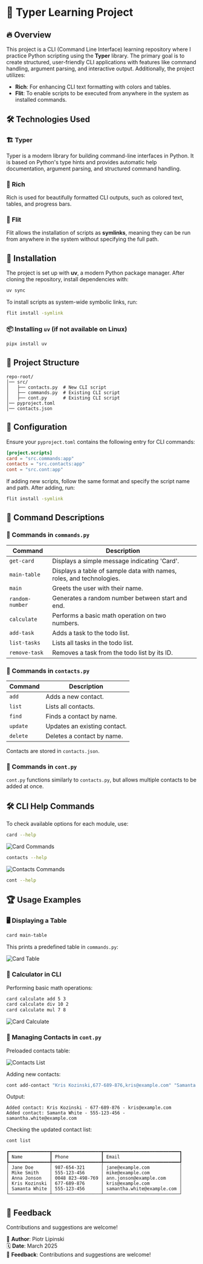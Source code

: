 # 📌 Typer Learning Project

## 🔥 Overview

This project is a CLI (Command Line Interface) learning repository where I practice Python scripting using the **Typer** library. The primary goal is to create structured, user-friendly CLI applications with features like command handling, argument parsing, and interactive output. Additionally, the project utilizes:

- **Rich**: For enhancing CLI text formatting with colors and tables.
- **Flit**: To enable scripts to be executed from anywhere in the system as installed commands.

## 🛠 Technologies Used

### 🏗 Typer
Typer is a modern library for building command-line interfaces in Python. It is based on Python's type hints and provides automatic help documentation, argument parsing, and structured command handling.

### 🎨 Rich
Rich is used for beautifully formatted CLI outputs, such as colored text, tables, and progress bars.

### 🔗 Flit
Flit allows the installation of scripts as **symlinks**, meaning they can be run from anywhere in the system without specifying the full path.

## 🚀 Installation

The project is set up with **uv**, a modern Python package manager. After cloning the repository, install dependencies with:

```sh
uv sync
```

To install scripts as system-wide symbolic links, run:

```sh
flit install -symlink
```

### 📦 Installing `uv` (if not available on Linux)

```sh
pipx install uv
```

## 📂 Project Structure

```
repo-root/
│── src/
│   ├── contacts.py  # New CLI script
│   ├── commands.py  # Existing CLI script
│   ├── cont.py      # Existing CLI script
│── pyproject.toml
│── contacts.json
```

## 🔧 Configuration

Ensure your `pyproject.toml` contains the following entry for CLI commands:

```toml
[project.scripts]
card = "src.commands:app"
contacts = "src.contacts:app"
cont = "src.cont:app"
```

If adding new scripts, follow the same format and specify the script name and path. After adding, run:

```sh
flit install -symlink
```

## 📜 Command Descriptions

### 📌 Commands in `commands.py`

| Command         | Description |
|----------------|-------------|
| `get-card` | Displays a simple message indicating 'Card'. |
| `main-table` | Displays a table of sample data with names, roles, and technologies. |
| `main` | Greets the user with their name. |
| `random-number` | Generates a random number between start and end. |
| `calculate` | Performs a basic math operation on two numbers. |
| `add-task` | Adds a task to the todo list. |
| `list-tasks` | Lists all tasks in the todo list. |
| `remove-task` | Removes a task from the todo list by its ID. |

### 📌 Commands in `contacts.py`

| Command | Description |
|---------|-------------|
| `add` | Adds a new contact. |
| `list` | Lists all contacts. |
| `find` | Finds a contact by name. |
| `update` | Updates an existing contact. |
| `delete` | Deletes a contact by name. |

Contacts are stored in `contacts.json`.

### 📌 Commands in `cont.py`

`cont.py` functions similarly to `contacts.py`, but allows multiple contacts to be added at once.

## 🛠 CLI Help Commands

To check available options for each module, use:

```sh
card --help
```
![Card Commands](https://github.com/Kinetics20/Typer_learning/blob/main/pic/card_commands.png)

```sh
contacts --help
```
![Contacts Commands](https://github.com/Kinetics20/Typer_learning/blob/main/pic/contacts_commands.png)

```sh
cont --help
```

## 🏆 Usage Examples

### 🖥 Displaying a Table

```sh
card main-table
```

This prints a predefined table in `commands.py`:

![Card Table](https://github.com/Kinetics20/Typer_learning/blob/main/pic/card_table_print.png)

### 🔢 Calculator in CLI

Performing basic math operations:

```sh
card calculate add 5 3
card calculate div 10 2
card calculate mul 7 8
```

![Card Calculate](https://github.com/Kinetics20/Typer_learning/blob/main/pic/card_calculate.png)

### 📇 Managing Contacts in `cont.py`

Preloaded contacts table:

![Contacts List](https://github.com/Kinetics20/Typer_learning/blob/main/pic/cont_list_table.png)

Adding new contacts:

```sh
cont add-contact "Kris Kozinski,677-689-876,kris@example.com" "Samanta White,555-123-456,samantha.white@example.com"
```

Output:

```
Added contact: Kris Kozinski - 677-689-876 - kris@example.com
Added contact: Samanta White - 555-123-456 - samantha.white@example.com
```

Checking the updated contact list:

```sh
cont list
```

```
┏━━━━━━━━━━━━━━━┳━━━━━━━━━━━━━━━━━━┳━━━━━━━━━━━━━━━━━━━━━━━━━━━━┓
┃ Name          ┃ Phone            ┃ Email                      ┃
┡━━━━━━━━━━━━━━━╇━━━━━━━━━━━━━━━━━━╇━━━━━━━━━━━━━━━━━━━━━━━━━━━━┩
│ Jane Doe      │ 987-654-321      │ jane@example.com           │
│ Mike Smith    │ 555-123-456      │ mike@example.com           │
│ Anna Jonson   │ 0048 823-498-769 │ ann.jonson@example.com     │
│ Kris Kozinski │ 677-689-876      │ kris@example.com           │
│ Samanta White │ 555-123-456      │ samantha.white@example.com │
└───────────────┴──────────────────┴────────────────────────────┘
```

## 💬 Feedback

Contributions and suggestions are welcome!

👤 **Author**: Piotr Lipinski  
🗓 **Date**: March 2025  
💬 **Feedback**: Contributions and suggestions are welcome!

